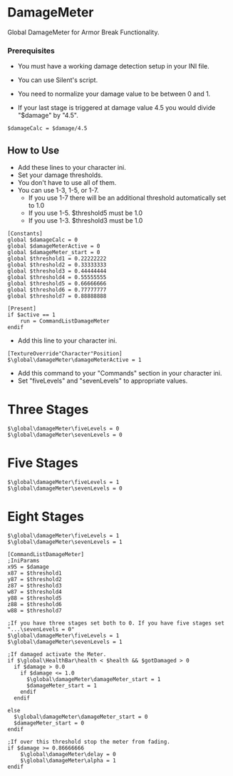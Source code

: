 # DamageMeter
Global DamageMeter for Armor Break Functionality.

### Prerequisites

- You must have a working damage detection setup in your INI file.
- You can use Silent's script.

- You need to normalize your damage value to be between 0 and 1.
- If your last stage is triggered at damage value 4.5 you would divide "$damage" by "4.5".

~~~
$damageCalc = $damage/4.5
~~~

## How to Use

- Add these lines to your character ini.
- Set your damage thresholds.
- You don't have to use all of them.
- You can use 1-3, 1-5, or 1-7.
  - If you use 1-7 there will be an additional threshold automatically set to 1.0
  - If you use 1-5. $threshold5 must be 1.0
  - If you use 1-3. $threshold3 must be 1.0

~~~
[Constants]
global $damageCalc = 0
global $damageMeterActive = 0
global $damageMeter_start = 0
global $threshold1 = 0.22222222
global $threshold2 = 0.33333333
global $threshold3 = 0.44444444
global $threshold4 = 0.55555555
global $threshold5 = 0.66666666
global $threshold6 = 0.77777777
global $threshold7 = 0.88888888

[Present]
if $active == 1
    run = CommandListDamageMeter
endif
~~~

- Add this line to your character ini.

~~~
[TextureOverride"Character"Position]
$\global\damageMeter\damageMeterActive = 1
~~~

- Add this command to your "Commands" section in your character ini.
- Set "fiveLevels" and "sevenLevels" to appropriate values.

# Three Stages
~~~
$\global\damageMeter\fiveLevels = 0
$\global\damageMeter\sevenLevels = 0
~~~

# Five Stages
~~~
$\global\damageMeter\fiveLevels = 1
$\global\damageMeter\sevenLevels = 0
~~~

# Eight Stages
~~~
$\global\damageMeter\fiveLevels = 1
$\global\damageMeter\sevenLevels = 1
~~~

~~~
[CommandListDamageMeter]
;IniParams
x95 = $damage
x87 = $threshold1
y87 = $threshold2
z87 = $threshold3
w87 = $threshold4
y88 = $threshold5
z88 = $threshold6
w88 = $threshold7

;If you have three stages set both to 0. If you have five stages set "...\sevenLevels = 0"
$\global\damageMeter\fiveLevels = 1
$\global\damageMeter\sevenLevels = 1

;If damaged activate the Meter.
if $\global\HealthBar\health < $health && $gotDamaged > 0
  if $damage > 0.0
    if $damage <= 1.0
      $\global\damageMeter\damageMeter_start = 1
      $damageMeter_start = 1
    endif
  endif

else
  $\global\damageMeter\damageMeter_start = 0
  $damageMeter_start = 0
endif

;If over this threshold stop the meter from fading.
if $damage >= 0.86666666
	$\global\damageMeter\delay = 0
	$\global\damageMeter\alpha = 1
endif
~~~

